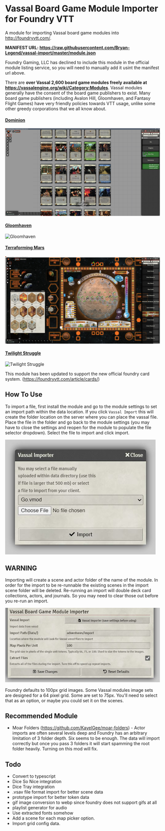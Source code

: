 # Vassal Board Game Module Importer for Foundry VTT

A module for importing Vassal board game modules into http://foundryvtt.com/.

**MANIFEST URL: https://raw.githubusercontent.com/Bryan-Legend/vassal-import/master/module.json**

Foundry Gaming, LLC has declined to include this module in the official module listing service, so you will need to manually add it usint the manifest url above.

There are **over Vassal 2,600 board game modules freely available at https://vassalengine.org/wiki/Category:Modules**. Vassal modules generally have the consent of the board game publishers to exist. Many board game publishers (including Avalon Hill, Gloomhaven, and Fantasy Flight Games) have very friendly policies towards VTT usage, unlike some other greedy corporations that we all know about.

#### [Dominion](https://vassalengine.org/wiki/Module:Dominion)
![Dominion](img/Dominion.png)

#### [Gloomhaven](https://vassalengine.org/wiki/Module:Gloomhaven)
![Gloomhaven](img/Gloomhaven.png)

#### [Terraforming Mars](https://vassalengine.org/wiki/Module:Terraforming_Mars)
![Terraforming Mars](img/TerraformingMars.jpg)

#### [Twilight Struggle](https://vassalengine.org/wiki/Module:Twilight_Struggle)
![Twilight Struggle](img/TwilightStruggle.png)

This module has been updated to support the new official foundry card system. (https://foundryvtt.com/article/cards/)

## How To Use

To import a file, first install the module and go to the module settings to set an import path within the data location.  If you click `Vassal Import` this will create the folder location on the server where you can place the vassal file.  Place the file in the folder and go back to the module settings (you may have to close the settings and reopen for the module to populate the file selector dropdown).  Select the file to import and click import.

![Usage](img/Usage.JPG)

## WARNING

Importing will create a scene and actor folder of the name of the module.
In order for the import to be re-runnable the existing scenes in the import scene folder will be deleted.
Re-running an import will double deck card collections, actors, and journals. So you may need to clear those out before you re-run an import.

![Settings](img/Settings.jpg)

Foundry defaults to 100px grid images. Some Vassal modules image sets are designed for a 64 pixel grid. Some are set to 75px. You'll need to select that as an option, or maybe you could set it on the scenes.

## Recommended Module

* Moar Folders (https://github.com/KayelGee/moar-folders) - Actor imports are often several levels deep and Foundry has an arbitrary limitation of 3 folder depth. Six seems to be enough. The data will import correctly but once you pass 3 folders it will start spamming the root folder heavily. Turning on this mod will fix.

## Todo

* Convert to typescript
* Dice So Nice integration
* Dice Tray integration
* .vsav file format import for better scene data
* prototype import for better token data
* gif image conversion to webp since foundry does not support gifs at all
* playlist generator for audio
* Use extracted fonts somehow
* Add a scene for each map picker option.
* Import grid config data.
